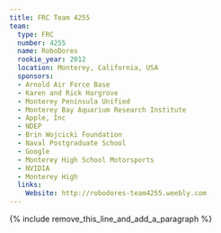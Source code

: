 ```yaml
---
title: FRC Team 4255
team:
  type: FRC
  number: 4255
  name: RoboDores
  rookie_year: 2012
  location: Monterey, California, USA
  sponsors:
  - Arnold Air Force Base
  - Karen and Rick Hargrove
  - Monterey Peninsula Unified
  - Monterey Bay Aquarium Research Institute
  - Apple, Inc
  - NDEP
  - Brin Wojcicki Foundation
  - Naval Postgraduate School
  - Google
  - Monterey High School Motorsports
  - NVIDIA
  - Monterey High
  links:
    Website: http://robodores-team4255.weebly.com
---
```


{% include remove_this_line_and_add_a_paragraph %}